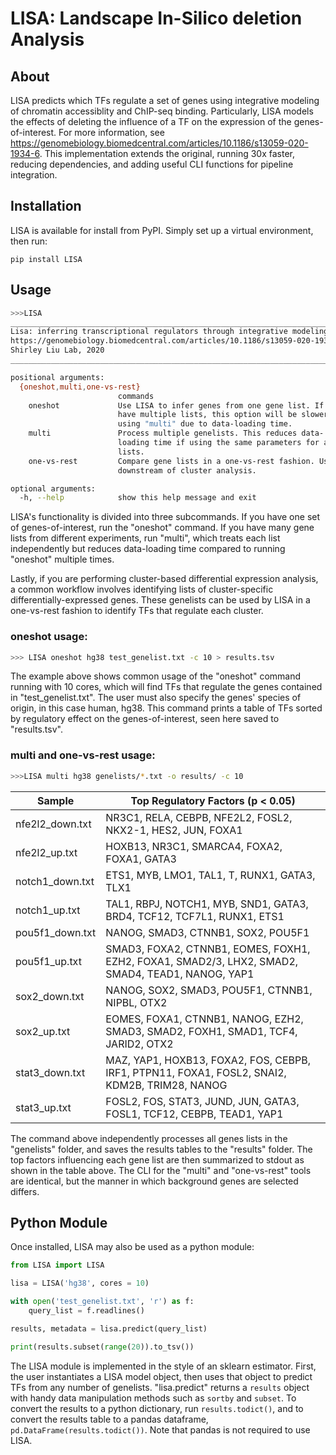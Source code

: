 
# LISA: Landscape In-Silico deletion Analysis

## About

LISA predicts which TFs regulate a set of genes using integrative modeling of chromatin accessiblity and ChIP-seq binding. Particularly, LISA models the effects of deleting the influence of a TF on the expression of the genes-of-interest. For more information, see <a href=https://genomebiology.biomedcentral.com/articles/10.1186/s13059-020-1934-6>https://genomebiology.biomedcentral.com/articles/10.1186/s13059-020-1934-6</a>. This implementation extends the original, running 30x faster, reducing dependencies, and adding useful CLI functions for pipeline integration. 


## Installation

LISA is available for install from PyPI. Simply set up a virtual environment, then run:
```
pip install LISA
```


## Usage

```bash
>>>LISA
___________________________________________________________________________________________________________________________
Lisa: inferring transcriptional regulators through integrative modeling of public chromatin accessibility and ChIP-seq data
https://genomebiology.biomedcentral.com/articles/10.1186/s13059-020-1934-6 X.
Shirley Liu Lab, 2020 
___________________________________________________________________________________________________________________________

positional arguments:
  {oneshot,multi,one-vs-rest}
                        commands
    oneshot             Use LISA to infer genes from one gene list. If you
                        have multiple lists, this option will be slower than
                        using "multi" due to data-loading time.
    multi               Process multiple genelists. This reduces data-
                        loading time if using the same parameters for all
                        lists.
    one-vs-rest         Compare gene lists in a one-vs-rest fashion. Useful
                        downstream of cluster analysis.

optional arguments:
  -h, --help            show this help message and exit
```

LISA's functionality is divided into three subcommands. If you have one set of genes-of-interest, run the "oneshot" command. If you have many gene lists from different experiments, run "multi", which treats each list independently but reduces data-loading time compared to running "oneshot" multiple times.

Lastly, if you are performing cluster-based differential expression analysis, a common workflow involves identifying lists of cluster-specific differentially-expressed genes. These genelists can be used by LISA in a one-vs-rest fashion to identify TFs that regulate each cluster. 

### oneshot usage:

```bash
>>> LISA oneshot hg38 test_genelist.txt -c 10 > results.tsv
```
The example above shows common usage of the "oneshot" command running with 10 cores, which will find TFs that regulate the genes contained in "test_genelist.txt". The user must also specify the genes' species of origin, in this case human, hg38. 
This command prints a table of TFs sorted by regulatory effect on the genes-of-interest, seen here saved to "results.tsv".

### multi and one-vs-rest usage:

```bash
>>>LISA multi hg38 genelists/*.txt -o results/ -c 10
```
| Sample |  Top Regulatory Factors (p < 0.05) |
|--|--|
| nfe2l2_down.txt | NR3C1, RELA, CEBPB, NFE2L2, FOSL2, NKX2-1, HES2, JUN, FOXA1 |
| nfe2l2_up.txt  | HOXB13, NR3C1, SMARCA4, FOXA2, FOXA1, GATA3 |
| notch1_down.txt | ETS1, MYB, LMO1, TAL1, T, RUNX1, GATA3, TLX1 |
| notch1_up.txt  | TAL1, RBPJ, NOTCH1, MYB, SND1, GATA3, BRD4, TCF12, TCF7L1, RUNX1, ETS1 |
| pou5f1_down.txt  | NANOG, SMAD3, CTNNB1, SOX2, POU5F1 |
| pou5f1_up.txt |  SMAD3, FOXA2, CTNNB1, EOMES, FOXH1, EZH2, FOXA1, SMAD2/3, LHX2, SMAD2, SMAD4, TEAD1, NANOG, YAP1 |
| sox2_down.txt |  NANOG, SOX2, SMAD3, POU5F1, CTNNB1, NIPBL, OTX2 |
| sox2_up.txt  |   EOMES, FOXA1, CTNNB1, NANOG, EZH2, SMAD3, SMAD2, FOXH1, SMAD1, TCF4, JARID2, OTX2 |
| stat3_down.txt | MAZ, YAP1, HOXB13, FOXA2, FOS, CEBPB, IRF1, PTPN11, FOXA1, FOSL2, SNAI2, KDM2B, TRIM28, NANOG |
| stat3_up.txt  |  FOSL2, FOS, STAT3, JUND, JUN, GATA3, FOSL1, TCF12, CEBPB, TEAD1, YAP1 |


The command above independently processes all genes lists in the "genelists" folder, and saves the results tables to the "results" folder. The top factors influencing each gene list are then summarized to stdout as shown in the table above. The CLI for the "multi" and "one-vs-rest" tools are identical, but the manner in which background genes are selected differs.


## Python Module

Once installed, LISA may also be used as a python module:

```python
from LISA import LISA

lisa = LISA('hg38', cores = 10)

with open('test_genelist.txt', 'r') as f:
    query_list = f.readlines()

results, metadata = lisa.predict(query_list)

print(results.subset(range(20)).to_tsv())
```

The LISA module is implemented in the style of an sklearn estimator. First, the user instantiates a LISA model object, then uses that object to predict TFs from any number of genelists. "lisa.predict" returns a ```results``` object with handy data manipulation methods such as  ```sortby``` and ```subset```. To convert the results to a python dictionary, run ```results.todict()```, and to convert the results table to a pandas dataframe, ```pd.DataFrame(results.todict())```. Note that pandas is not required to use LISA.